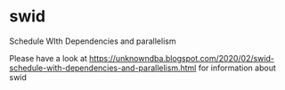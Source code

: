 # swid
Schedule WIth Dependencies and parallelism

Please have a look at https://unknowndba.blogspot.com/2020/02/swid-schedule-with-dependencies-and-parallelism.html for information about swid
